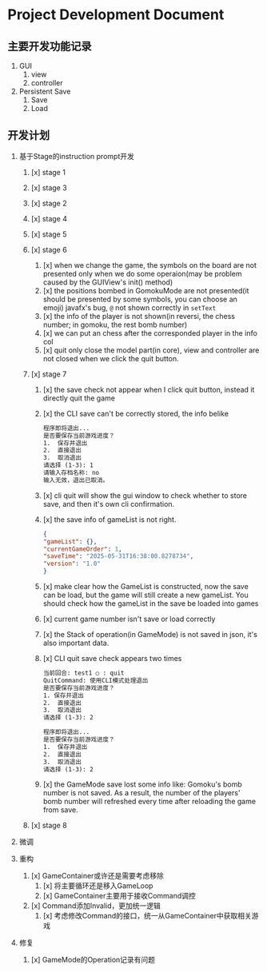 # Project Development Document

## 主要开发功能记录

1. GUI  
    1. view
    2. controller
2. Persistent Save
    1. Save
    2. Load

## 开发计划

1. 基于Stage的instruction prompt开发
    1. [x] stage 1
    2. [x] stage 3
    3. [x] stage 2
    4. [x] stage 4
    5. [x] stage 5
    6. [x] stage 6
        1. [x] when we change the game, the symbols on the board are not presented only when we  do some operaion(may be problem caused by the GUIView's init() method)
        2. [x] the positions bombed in GomokuMode are not presented(it should be presented by some symbols, you can choose an emoji)
            javafx's bug, `@` not shown correctly in `setText`  
        3. [x] the info of the player is not shown(in reversi, the chess number; in gomoku, the rest bomb number)
        4. [x] we can put an chess after the corresponded player in the info col
        5. [x] quit only close the model part(in core), view and controller are not closed when we click the quit button.
    7. [x] stage 7
        1. [x] the save check not appear when I click quit button, instead it directly quit the game
        2. [x] the CLI save can't be correctly stored, the info belike

            ```txt
            程序即将退出...
            是否要保存当前游戏进度？
            1.  保存并退出
            2.  直接退出
            3.  取消退出
            请选择 (1-3): 1
            请输入存档名称: no
            输入无效，退出已取消。
            ```

        3. [x] cli quit will show the gui window to check whether to store save, and then it's own cli confirmation.

        4. [x] the save info of gameList is not right.

            ```json
            {
            "gameList": {},
            "currentGameOrder": 1,
            "saveTime": "2025-05-31T16:38:00.8278734",
            "version": "1.0"
            }
            ```

        5. [x] make clear how the GameList is constructed, now the save can be load, but the game will still create a new gameList. You should check how the gameList in the save be loaded into games
        6. [x] current game number isn't save or load correctly
        7. [x] the Stack of operation(in GameMode) is not saved in json, it's also important data.
        8. [x] CLI quit save check appears two times

            ```txt
            当前回合: test1 ○ : quit
            QuitCommand: 使用CLI模式处理退出
            是否要保存当前游戏进度？
            1. 保存并退出
            2.  直接退出
            3.  取消退出
            请选择 (1-3): 2

            程序即将退出...
            是否要保存当前游戏进度？
            1.  保存并退出
            2.  直接退出
            3.  取消退出
            请选择 (1-3): 2
            ```

        9. [x] the GameMode save lost some info like: Gomoku's bomb number is not saved. As a result, the number of the players' bomb number will refreshed every time after reloading the game from save.

    8. [x] stage 8
2. 微调  
3. 重构
    1. [x] GameContainer或许还是需要考虑移除
        1. [x] 将主要循环还是移入GameLoop  
        2. [x] GameContainer主要用于接收Command调控  
    2. [x] Command添加Invalid，更加统一逻辑  
        1. [x] 考虑修改Command的接口，统一从GameContainer中获取相关游戏  

4. 修复  
    1. [x] GameMode的Operation记录有问题  
